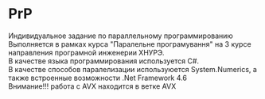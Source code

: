 # PrP
<div text-align="center">
 Индивидуальное задание по параллельному программированию<br>
 Выполняется в рамках курса "Паралельне програмування" на 3 курсе направления програмной инженерии ХНУРЭ.<br>
 В качестве языка программирования используется C#. <br>
В качестве способов паралелизации используюется System.Numerics, а также встроенные возможности .Net Framework 4.6<br></div>
</div>
<div>Внимание!!! работа с AVX находится в ветке AVX</div>
